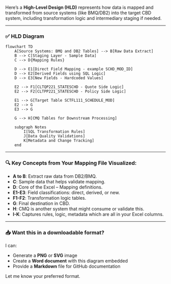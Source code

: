 Here’s a **High-Level Design (HLD)** represents how data is mapped and transformed from source systems (like BMQ/DB2) into the target CBD system, including transformation logic and intermediary staging if needed.

---

### ✅ **HLD Diagram**

```mermaid
flowchart TD
    A[Source Systems: BMQ and DB2 Tables] --> B[Raw Data Extract]
    B --> C[Staging Layer - Sample Data]
    C --> D{Mapping Rules}

    D --> E1[Direct Field Mapping - example SCHD_MOD_ID]
    D --> E2[Derived Fields using SQL Logic]
    D --> E3[New Fields - Hardcoded Values]

    E2 --> F1[CLTQP221_STATESCHD - Quote Side Logic]
    E2 --> F2[CLTPP221_STATESCHD - Policy Side Logic]

    E1 --> G[Target Table SCTFL111_SCHEDULE_MOD]
    E2 --> G
    E3 --> G

    G --> H[CMQ Tables for Downstream Processing]

    subgraph Notes
        I[SQL Transformation Rules]
        J[Data Quality Validations]
        K[Metadata and Change Tracking]
    end
```

---

### 🔍 Key Concepts from Your Mapping File Visualized:

* **A to B**: Extract raw data from DB2/BMQ.
* **C**: Sample data that helps validate mapping.
* **D**: Core of the Excel – Mapping definitions.
* **E1-E3**: Field classifications: direct, derived, or new.
* **F1-F2**: Transformation logic tables.
* **G**: Final destination in CBD.
* **H**: CMQ is another system that might consume or validate this.
* **I-K**: Captures rules, logic, metadata which are all in your Excel columns.

---

### 📥 Want this in a downloadable format?

I can:

* Generate a **PNG** or **SVG** image
* Create a **Word document** with this diagram embedded
* Provide a **Markdown** file for GitHub documentation

Let me know your preferred format.
